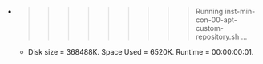 * >>>>>>>>> Running inst-min-con-00-apt-custom-repository.sh ...
  * Disk size = 368488K. Space Used = 6520K. Runtime = 00:00:00:01.
